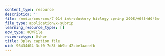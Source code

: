 ```yaml
---
content_type: resource
description: ''
file: /media/courses/7-014-introductory-biology-spring-2005/96434d043cf07d86bb9b42cbe1aaeefb_703494.srt
file_type: application/x-subrip
learning_resource_types: []
ocw_type: OCWFile
resourcetype: Other
title: 3play caption file
uid: 96434d04-3cf0-7d86-bb9b-42cbe1aaeefb
---
```

